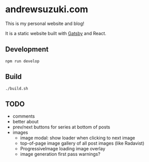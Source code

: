 # andrewsuzuki.com

This is my personal website and blog!

It is a static website built with [Gatsby](https://www.gatsbyjs.org/) and React.

## Development

```
npm run develop
```

## Build

```
./build.sh
```

## TODO

- comments
- better about
- prev/next buttons for series at bottom of posts
- images
  - image modal: show loader when clicking to next image
  - top-of-page image gallery of all post images (like Radavist)
  - ProgressiveImage loading image overlay
  - image generation first pass warnings?
